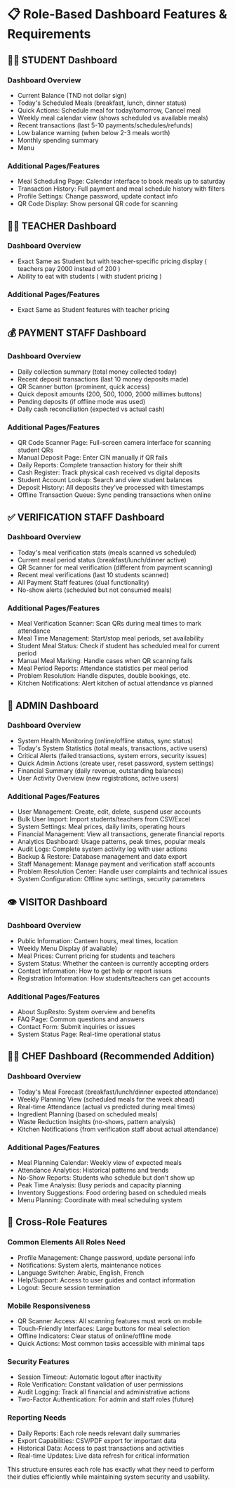 # 📋 Role-Based Dashboard Features & Requirements

## 👨‍🎓 STUDENT Dashboard
### Dashboard Overview
- Current Balance (TND not dollar sign)
- Today's Scheduled Meals (breakfast, lunch, dinner status)
- Quick Actions: Schedule meal for today/tomorrow, Cancel meal
- Weekly meal calendar view (shows scheduled vs available meals)
- Recent transactions (last 5-10 payments/schedules/refunds)
- Low balance warning (when below 2-3 meals worth)
- Monthly spending summary
- Menu

### Additional Pages/Features
- Meal Scheduling Page: Calendar interface to book meals up to saturday
- Transaction History: Full payment and meal schedule history with filters
- Profile Settings: Change password, update contact info
- QR Code Display: Show personal QR code for scanning

## 👨‍🏫 TEACHER Dashboard
### Dashboard Overview
- Exact Same as Student but with teacher-specific pricing display ( teachers  pay 2000 instead of 200 )
- Ability to eat with students ( with student pricing )

### Additional Pages/Features
- Exact Same as Student features with teacher pricing

## 💰 PAYMENT STAFF Dashboard
### Dashboard Overview
- Daily collection summary (total money collected today)
- Recent deposit transactions (last 10 money deposits made)
- QR Scanner button (prominent, quick access)
- Quick deposit amounts (200, 500, 1000, 2000 millimes buttons)
- Pending deposits (if offline mode was used)
- Daily cash reconciliation (expected vs actual cash)

### Additional Pages/Features
- QR Code Scanner Page: Full-screen camera interface for scanning student QRs
- Manual Deposit Page: Enter CIN manually if QR fails
- Daily Reports: Complete transaction history for their shift
- Cash Register: Track physical cash received vs digital deposits
- Student Account Lookup: Search and view student balances
- Deposit History: All deposits they've processed with timestamps
- Offline Transaction Queue: Sync pending transactions when online

## ✅ VERIFICATION STAFF Dashboard
### Dashboard Overview
- Today's meal verification stats (meals scanned vs scheduled)
- Current meal period status (breakfast/lunch/dinner active)
- QR Scanner for meal verification (different from payment scanning)
- Recent meal verifications (last 10 students scanned)
- All Payment Staff features (dual functionality)
- No-show alerts (scheduled but not consumed meals)

### Additional Pages/Features
- Meal Verification Scanner: Scan QRs during meal times to mark attendance
- Meal Time Management: Start/stop meal periods, set availability
- Student Meal Status: Check if student has scheduled meal for current period
- Manual Meal Marking: Handle cases when QR scanning fails
- Meal Period Reports: Attendance statistics per meal period
- Problem Resolution: Handle disputes, double bookings, etc.
- Kitchen Notifications: Alert kitchen of actual attendance vs planned

## 🔧 ADMIN Dashboard
### Dashboard Overview
- System Health Monitoring (online/offline status, sync status)
- Today's System Statistics (total meals, transactions, active users)
- Critical Alerts (failed transactions, system errors, security issues)
- Quick Admin Actions (create user, reset password, system settings)
- Financial Summary (daily revenue, outstanding balances)
- User Activity Overview (new registrations, active users)

### Additional Pages/Features
- User Management: Create, edit, delete, suspend user accounts
- Bulk User Import: Import students/teachers from CSV/Excel
- System Settings: Meal prices, daily limits, operating hours
- Financial Management: View all transactions, generate financial reports
- Analytics Dashboard: Usage patterns, peak times, popular meals
- Audit Logs: Complete system activity log with user actions
- Backup & Restore: Database management and data export
- Staff Management: Manage payment and verification staff accounts
- Problem Resolution Center: Handle user complaints and technical issues
- System Configuration: Offline sync settings, security parameters

## 👁️ VISITOR Dashboard
### Dashboard Overview
- Public Information: Canteen hours, meal times, location
- Weekly Menu Display (if available)
- Meal Prices: Current pricing for students and teachers
- System Status: Whether the canteen is currently accepting orders
- Contact Information: How to get help or report issues
- Registration Information: How students/teachers can get accounts

### Additional Pages/Features
- About SupResto: System overview and benefits
- FAQ Page: Common questions and answers
- Contact Form: Submit inquiries or issues
- System Status Page: Real-time operational status

## 👨‍🍳 CHEF Dashboard (Recommended Addition)
### Dashboard Overview
- Today's Meal Forecast (breakfast/lunch/dinner expected attendance)
- Weekly Planning View (scheduled meals for the week ahead)
- Real-time Attendance (actual vs predicted during meal times)
- Ingredient Planning (based on scheduled meals)
- Waste Reduction Insights (no-shows, pattern analysis)
- Kitchen Notifications (from verification staff about actual attendance)

### Additional Pages/Features
- Meal Planning Calendar: Weekly view of expected meals
- Attendance Analytics: Historical patterns and trends
- No-Show Reports: Students who schedule but don't show up
- Peak Time Analysis: Busy periods and capacity planning
- Inventory Suggestions: Food ordering based on scheduled meals
- Menu Planning: Coordinate with meal scheduling system

## 🔗 Cross-Role Features
### Common Elements All Roles Need
- Profile Management: Change password, update personal info
- Notifications: System alerts, maintenance notices
- Language Switcher: Arabic, English, French
- Help/Support: Access to user guides and contact information
- Logout: Secure session termination

### Mobile Responsiveness
- QR Scanner Access: All scanning features must work on mobile
- Touch-Friendly Interfaces: Large buttons for meal selection
- Offline Indicators: Clear status of online/offline mode
- Quick Actions: Most common tasks accessible with minimal taps

### Security Features
- Session Timeout: Automatic logout after inactivity
- Role Verification: Constant validation of user permissions
- Audit Logging: Track all financial and administrative actions
- Two-Factor Authentication: For admin and staff roles (future)

### Reporting Needs
- Daily Reports: Each role needs relevant daily summaries
- Export Capabilities: CSV/PDF export for important data
- Historical Data: Access to past transactions and activities
- Real-time Updates: Live data refresh for critical information

This structure ensures each role has exactly what they need to perform their duties efficiently while maintaining system security and usability.